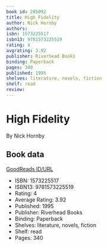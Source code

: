 ```yaml
---
book id: 285092
title: High Fidelity
author: Nick Hornby
authors: 
isbn: 1573225517
isbn13: 9781573225519
rating: 4
avgrating: 3.92
publisher: Riverhead Books
binding: Paperback
pages: 340
published: 1995
shelves: literature, novels, fiction
shelf: read
review: 
---
```


# High Fidelity

By Nick Hornby

## Book data

[GoodReads ID/URL](https://www.goodreads.com/book/show/285092)

- ISBN: 1573225517
- ISBN13: 9781573225519
- Rating: 4
- Average Rating: 3.92
- Published: 1995
- Publisher: Riverhead Books
- Binding: Paperback
- Shelves: literature, novels, fiction
- Shelf: read
- Pages: 340

